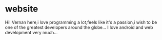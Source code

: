 # website
Hi!
Vernan here,i love programming a lot,feels like it's a passion,i wish to be one of the greatest developers around the globe...
I love android and web development very much...
